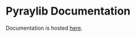 # Pyraylib Documentation

Documentation is hosted [here](https://samybencherif.github.io/pyraylib-documentation/build/html/index.html).
